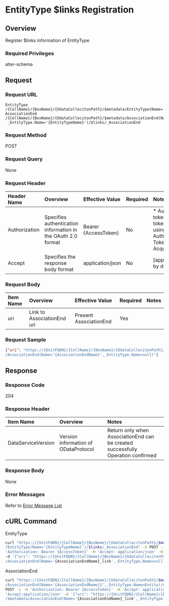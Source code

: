# EntityType $links Registration

## Overview

Register $links information of EntityType

### Required Privileges

alter-schema


## Request

### Request URL

```
EntityType
/{CellName}/{BoxName}/{OdataCollecitonPath}/$metadata/EntityType(Name='{EntityTypeName}')/$links/_AssociationEnd
AssociationEnd
/{CellName}/{BoxName}/{OdataCollecitonPath}/$metadata/AssociationEnd(Name='{AssociationEndName}',
 _EntityType.Name='{EntityTypeName}')/$links/_AssociationEnd
```

### Request Method

POST

### Request Query

None

### Request Header

|Header Name|Overview|Effective Value|Required|Notes|
|:--|:--|:--|:--|:--|
|Authorization|Specifies authentication information in the OAuth 2.0 format|Bearer {AccessToken}|No|* Authentication tokens are the tokens acquired using the Authentication Token Acquisition API|
|Accept|Specifies the response body format|application/json|No|[application/json] by default|

### Request Body

|Item Name|Overview|Effective Value|Required|Notes|
|:--|:--|:--|:--|:--|
|uri|Link to AssociationEnd uri|Present AssociationEnd|Yes||

### Request Sample

```JSON
{"uri": "https://{UnitFQDN}/{CellName}/{BoxName}/{OdataCollecitonPath}/$metadata
/AssociationEnd(Name='{AssociationEndName}',_EntityType.Name=null)"}
```


## Response

### Response Code

204

### Response Header

|Item Name|Overview|Notes|
|:--|:--|:--|
|DataServiceVersion|Version information of ODataProtocol|Return only when AssociationEnd can be created successfully<br>Operation confirmed|

### Response Body

None

### Error Messages

Refer to [Error Message List](004_Error_Messages.md)


## cURL Command

EntityType

```sh
curl "https://{UnitFQDN}/{CellName}/{BoxName}/{OdataCollecitonPath}/$metadata
/EntityType(Name='{EntityTypeName}')/$links/_AssociationEnd" -X POST -i -H \
'Authorization: Bearer {AccessToken}' -H 'Accept: application/json' -H 'Accept:application/json'\
-d '{"uri": "https://{UnitFQDN}/{CellName}/{BoxName}/{OdataCollecitonPath}/$metadata
/AssociationEnd(Name='{AssociationEndName}_link',_EntityType.Name=null)"}'
```

AssociationEnd

```sh
curl "https://{UnitFQDN}/{CellName}/{BoxName}/{OdataCollecitonPath}/$metadata
/AssociationEnd(Name='{AssociationEndName}2',_EntityType.Name=Entity)/$links/_AssociationEnd" -X \
POST -i -H 'Authorization: Bearer {AccessToken}' -H 'Accept: application/json' -H \
'Accept:application/json' -d '{"uri": "https://{UnitFQDN}/{CellName}/{BoxName}/{OdataCollecitonPath}
/$metadata/AssociationEnd(Name='{AssociationEndName}_link',_EntityType.Name=Entity2)"}'
```


